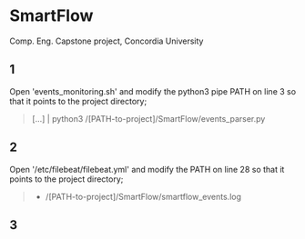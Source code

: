 # SmartFlow
Comp. Eng. Capstone project, Concordia University

## 1
Open 'events_monitoring.sh' and modify the python3 pipe PATH on line 3 so that it points to the project directory; 
> [...] | python3 /[PATH-to-project]/SmartFlow/events_parser.py

## 2
Open '/etc/filebeat/filebeat.yml' and modify the PATH on line 28 so that it points to the project directory;
> - /[PATH-to-project]/SmartFlow/smartflow_events.log

## 3
